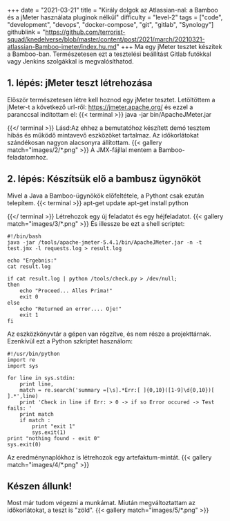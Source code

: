 +++
date = "2021-03-21"
title = "Király dolgok az Atlassian-nal: a Bamboo és a jMeter használata pluginok nélkül"
difficulty = "level-2"
tags = ["code", "development", "devops", "docker-compose", "git", "gitlab", "Synology"]
githublink = "https://github.com/terrorist-squad/knedelverse/blob/master/content/post/2021/march/20210321-atlassian-Bamboo-jmeter/index.hu.md"
+++
Ma egy jMeter tesztet készítek a Bamboo-ban. Természetesen ezt a tesztelési beállítást Gitlab futókkal vagy Jenkins szolgákkal is megvalósíthatod.
## 1. lépés: jMeter teszt létrehozása
Először természetesen létre kell hoznod egy jMeter tesztet. Letöltöttem a jMeter-t a következő url-ről: https://jmeter.apache.org/ és ezzel a paranccsal indítottam el:
{{< terminal >}}
java -jar bin/ApacheJMeter.jar

{{</ terminal >}}
Lásd:Az ehhez a bemutatóhoz készített demó tesztem hibás és működő mintavevő eszközöket tartalmaz. Az időkorlátokat szándékosan nagyon alacsonyra állítottam.
{{< gallery match="images/2/*.png" >}}
A JMX-fájllal mentem a Bamboo-feladatomhoz.
## 2. lépés: Készítsük elő a bambusz ügynököt
Mivel a Java a Bamboo-ügynökök előfeltétele, a Pythont csak ezután telepítem.
{{< terminal >}}
apt-get update
apt-get install python

{{</ terminal >}}
Létrehozok egy új feladatot és egy héjfeladatot.
{{< gallery match="images/3/*.png" >}}
És illessze be ezt a shell scriptet:
```
#!/bin/bash
java -jar /tools/apache-jmeter-5.4.1/bin/ApacheJMeter.jar -n -t test.jmx -l requests.log > result.log

echo "Ergebnis:"
cat result.log

if cat result.log | python /tools/check.py > /dev/null; 
then
    echo "Proceed... Alles Prima!"
    exit 0
else
    echo "Returned an error.... Oje!"
    exit 1
fi

```
Az eszközkönyvtár a gépen van rögzítve, és nem része a projekttárnak. Ezenkívül ezt a Python szkriptet használom:
```
#!/usr/bin/python
import re
import sys
 
for line in sys.stdin:
    print line,
    match = re.search('summary =[\s].*Err:[ ]{0,10}([1-9]\d{0,10})[ ].*',line)
    print 'Check in line if Err: > 0 -> if so Error occured -> Test fails: '
    print match
    if match :
        print "exit 1"
        sys.exit(1)
print "nothing found - exit 0"
sys.exit(0)

```
Az eredménynaplókhoz is létrehozok egy artefaktum-mintát.
{{< gallery match="images/4/*.png" >}}

## Készen állunk!
Most már tudom végezni a munkámat. Miután megváltoztattam az időkorlátokat, a teszt is "zöld".
{{< gallery match="images/5/*.png" >}}
